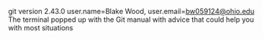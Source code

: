 git version 2.43.0
 user.name=Blake Wood, user.email=bw059124@ohio.edu
The terminal popped up with the Git manual with advice that could help you with most situations
